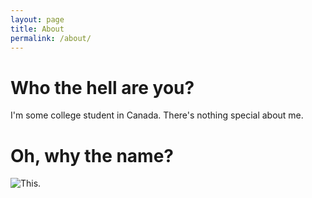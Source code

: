 ```yaml
---
layout: page
title: About
permalink: /about/
---
```


# Who the hell are you?
I'm some college student in Canada. There's nothing special about me.

# Oh, why the name?
![This.][ultra-saber]

[ultra-saber]: ../images/Saber-ultra-marine.jpg
